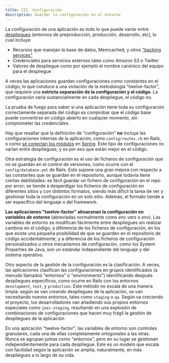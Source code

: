 ```yaml
---
title: III. Configuración
description: Guardar la configuración en el entorno
---
```

La configuración de una aplicación es todo lo que puede variar entre [despliegues](./codebase) (entornos de preproducción, producción, desarrollo, etc), lo cual incluye:

* Recursos que manejan la base de datos, Memcached, y otros ["backing services"](./backing-services)
* Credenciales para servicios externos tales como Amazon S3 o Twitter
* Valores de despliegue como por ejemplo el nombre canónico del equipo para el despliegue

A veces las aplicaciones guardan configuraciones como constantes en el código, lo que conduce a una violación de la metodología "twelve-factor", que requiere una **estricta separación de la configuración y el código**. La configuración varía sustancialmente en cada despliegue, el código no.

La prueba de fuego para saber si una aplicación tiene toda su configuración correctamente separada del código es comprobar que el código base puede convertirse en código abierto en cualquier momento, sin comprometer las credenciales.

Hay que resaltar que la definición de "configuración" **no** incluye las configuraciones internas de la aplicación, como `config/routes.rb` en Rails, o como [se conectan los módulos](http://docs.spring.io/spring/docs/current/spring-framework-reference/html/beans.html) en [Spring](http://spring.io/). Este tipo de configuraciones no varían entre despliegues, y es por eso que están mejor en el código.

Otra estrategia de configuración es el uso de ficheros de configuración que no se guardan en el control de versiones, como ocurre con el `config/database.yml` de Rails. Esto supone una gran mejora con respecto a las constantes que se guardan en el repositorio, aunque todavía tiene ciertas debilidades: es fácil guardar un fichero de configuración en el repo por error; se tiende a desperdigar los ficheros de configuración en diferentes sitios y con distintos formatos, siendo más difícil la tarea de ver y gestionar toda la configuración en un solo sitio. Además, el formato tiende a ser específico del lenguaje o del framework.

**Las aplicaciones "twelve-factor" almacenan la configuración en *variables de entorno*** (abreviadas normalmente como *env vars* o *env*). Las variables de entorno se modifican fácilmente entre despliegues sin realizar cambios en el código; a diferencia de los ficheros de configuración, en los que existe una pequeña posibilidad de que se guarden en el repositorio de código accidentalmente; y a diferencia de los ficheros de configuración personalizados u otros mecanismos de configuración, como los System Properties de Java, son un estándar independiente del lenguaje y del sistema operativo.

Otro aspecto de la gestión de la configuración es la clasificación. A veces, las aplicaciones clasifican las configuraciones en grupos identificados (a menudo llamados "entornos" o "environments") identificando después despliegues específicos, como ocurre en Rails con los entornos `development`, `test`, y `production`. Este método no escala de una manera limpia: según se van creando despliegues de la aplicación, se van necesitando nuevos entornos, tales como `staging` o `qa`. Según va creciendo el proyecto, los desarrolladores van añadiendo sus propios entornos especiales como `joes-staging`, resultando en una explosión de combinaciones de configuraciones que hacen muy frágil la gestión de despliegues de la aplicación.

En una aplicación "twelve-factor", las variables de entorno son controles granulares, cada una de ellas completamente ortogonales a las otras. Nunca se agrupan juntas como "entornos", pero en su lugar se gestionan independientemente para cada despliegue. Este es un modelo que escala con facilidad según la aplicación se amplía, naturalmente, en más despliegues a lo largo de su vida.
